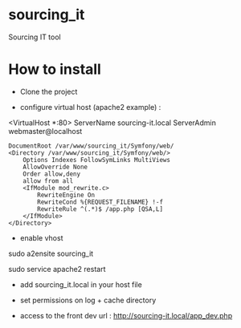 sourcing_it
===========

Sourcing IT tool

How to install
==============

 * Clone the project
 
 * configure virtual host (apache2 example) : 
 
 <VirtualHost *:80>
    ServerName sourcing-it.local
    ServerAdmin webmaster@localhost

    DocumentRoot /var/www/sourcing_it/Symfony/web/
    <Directory /var/www/sourcing_it/Symfony/web/>
        Options Indexes FollowSymLinks MultiViews
        AllowOverride None
        Order allow,deny
        allow from all
        <IfModule mod_rewrite.c>
            RewriteEngine On
            RewriteCond %{REQUEST_FILENAME} !-f
            RewriteRule ^(.*)$ /app.php [QSA,L]
        </IfModule>
    </Directory>
</VirtualHost>

 * enable vhost
 
 sudo a2ensite sourcing_it
 
 sudo service apache2 restart
 
  * add sourcing_it.local in your host file
  
  * set permissions on log + cache directory 
  
  * access to the front dev url : http://sourcing-it.local/app_dev.php
  